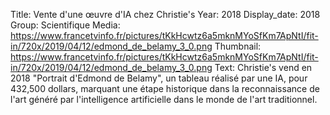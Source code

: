 Title: Vente d'une œuvre d'IA chez Christie's
Year: 2018
Display_date: 2018
Group: Scientifique
Media: https://www.francetvinfo.fr/pictures/tKkHcwtz6a5mknMYoSfKm7ApNtI/fit-in/720x/2019/04/12/edmond_de_belamy_3_0.png
Thumbnail: https://www.francetvinfo.fr/pictures/tKkHcwtz6a5mknMYoSfKm7ApNtI/fit-in/720x/2019/04/12/edmond_de_belamy_3_0.png
Text: Christie's vend en 2018 "Portrait d'Edmond de Belamy", un tableau réalisé par une IA, pour 432,500 dollars, marquant une étape historique dans la reconnaissance de l'art généré par l'intelligence artificielle dans le monde de l'art traditionnel.